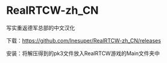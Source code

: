 # RealRTCW-zh_CN
写实重返德军总部的中文汉化

下载：https://github.com/lnesuper/RealRTCW-zh_CN/releases

安装：将解压得到的pk3文件放入RealRTCW游戏的Main文件夹中
